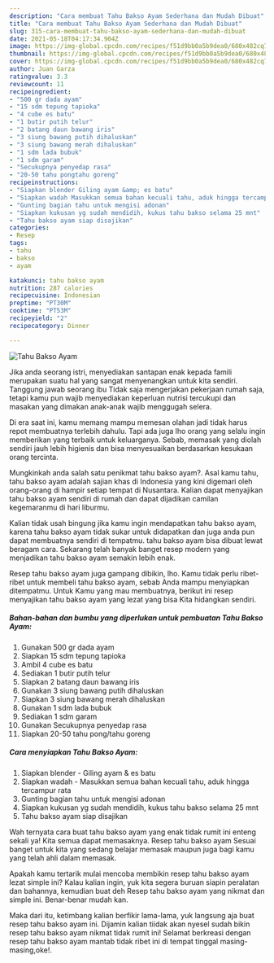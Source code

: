 ```yaml
---
description: "Cara membuat Tahu Bakso Ayam Sederhana dan Mudah Dibuat"
title: "Cara membuat Tahu Bakso Ayam Sederhana dan Mudah Dibuat"
slug: 315-cara-membuat-tahu-bakso-ayam-sederhana-dan-mudah-dibuat
date: 2021-05-18T04:17:34.904Z
image: https://img-global.cpcdn.com/recipes/f51d9bb0a5b9dea0/680x482cq70/tahu-bakso-ayam-foto-resep-utama.jpg
thumbnail: https://img-global.cpcdn.com/recipes/f51d9bb0a5b9dea0/680x482cq70/tahu-bakso-ayam-foto-resep-utama.jpg
cover: https://img-global.cpcdn.com/recipes/f51d9bb0a5b9dea0/680x482cq70/tahu-bakso-ayam-foto-resep-utama.jpg
author: Juan Garza
ratingvalue: 3.3
reviewcount: 11
recipeingredient:
- "500 gr dada ayam"
- "15 sdm tepung tapioka"
- "4 cube es batu"
- "1 butir putih telur"
- "2 batang daun bawang iris"
- "3 siung bawang putih dihaluskan"
- "3 siung bawang merah dihaluskan"
- "1 sdm lada bubuk"
- "1 sdm garam"
- "Secukupnya penyedap rasa"
- "20-50 tahu pongtahu goreng"
recipeinstructions:
- "Siapkan blender Giling ayam &amp; es batu"
- "Siapkan wadah Masukkan semua bahan kecuali tahu, aduk hingga tercampur rata"
- "Gunting bagian tahu untuk mengisi adonan"
- "Siapkan kukusan yg sudah mendidih, kukus tahu bakso selama 25 mnt"
- "Tahu bakso ayam siap disajikan"
categories:
- Resep
tags:
- tahu
- bakso
- ayam

katakunci: tahu bakso ayam 
nutrition: 287 calories
recipecuisine: Indonesian
preptime: "PT30M"
cooktime: "PT53M"
recipeyield: "2"
recipecategory: Dinner

---
```



![Tahu Bakso Ayam](https://img-global.cpcdn.com/recipes/f51d9bb0a5b9dea0/680x482cq70/tahu-bakso-ayam-foto-resep-utama.jpg)

Jika anda seorang istri, menyediakan santapan enak kepada famili merupakan suatu hal yang sangat menyenangkan untuk kita sendiri. Tanggung jawab seorang ibu Tidak saja mengerjakan pekerjaan rumah saja, tetapi kamu pun wajib menyediakan keperluan nutrisi tercukupi dan masakan yang dimakan anak-anak wajib menggugah selera.

Di era  saat ini, kamu memang mampu memesan olahan jadi tidak harus repot membuatnya terlebih dahulu. Tapi ada juga lho orang yang selalu ingin memberikan yang terbaik untuk keluarganya. Sebab, memasak yang diolah sendiri jauh lebih higienis dan bisa menyesuaikan berdasarkan kesukaan orang tercinta. 



Mungkinkah anda salah satu penikmat tahu bakso ayam?. Asal kamu tahu, tahu bakso ayam adalah sajian khas di Indonesia yang kini digemari oleh orang-orang di hampir setiap tempat di Nusantara. Kalian dapat menyajikan tahu bakso ayam sendiri di rumah dan dapat dijadikan camilan kegemaranmu di hari liburmu.

Kalian tidak usah bingung jika kamu ingin mendapatkan tahu bakso ayam, karena tahu bakso ayam tidak sukar untuk didapatkan dan juga anda pun dapat membuatnya sendiri di tempatmu. tahu bakso ayam bisa dibuat lewat beragam cara. Sekarang telah banyak banget resep modern yang menjadikan tahu bakso ayam semakin lebih enak.

Resep tahu bakso ayam juga gampang dibikin, lho. Kamu tidak perlu ribet-ribet untuk membeli tahu bakso ayam, sebab Anda mampu menyiapkan ditempatmu. Untuk Kamu yang mau membuatnya, berikut ini resep menyajikan tahu bakso ayam yang lezat yang bisa Kita hidangkan sendiri.

<!--inarticleads1-->

##### Bahan-bahan dan bumbu yang diperlukan untuk pembuatan Tahu Bakso Ayam:

1. Gunakan 500 gr dada ayam
1. Siapkan 15 sdm tepung tapioka
1. Ambil 4 cube es batu
1. Sediakan 1 butir putih telur
1. Siapkan 2 batang daun bawang iris
1. Gunakan 3 siung bawang putih dihaluskan
1. Siapkan 3 siung bawang merah dihaluskan
1. Gunakan 1 sdm lada bubuk
1. Sediakan 1 sdm garam
1. Gunakan Secukupnya penyedap rasa
1. Siapkan 20-50 tahu pong/tahu goreng




<!--inarticleads2-->

##### Cara menyiapkan Tahu Bakso Ayam:

1. Siapkan blender - Giling ayam &amp; es batu
1. Siapkan wadah - Masukkan semua bahan kecuali tahu, aduk hingga tercampur rata
1. Gunting bagian tahu untuk mengisi adonan
1. Siapkan kukusan yg sudah mendidih, kukus tahu bakso selama 25 mnt
1. Tahu bakso ayam siap disajikan




Wah ternyata cara buat tahu bakso ayam yang enak tidak rumit ini enteng sekali ya! Kita semua dapat memasaknya. Resep tahu bakso ayam Sesuai banget untuk kita yang sedang belajar memasak maupun juga bagi kamu yang telah ahli dalam memasak.

Apakah kamu tertarik mulai mencoba membikin resep tahu bakso ayam lezat simple ini? Kalau kalian ingin, yuk kita segera buruan siapin peralatan dan bahannya, kemudian buat deh Resep tahu bakso ayam yang nikmat dan simple ini. Benar-benar mudah kan. 

Maka dari itu, ketimbang kalian berfikir lama-lama, yuk langsung aja buat resep tahu bakso ayam ini. Dijamin kalian tiidak akan nyesel sudah bikin resep tahu bakso ayam nikmat tidak rumit ini! Selamat berkreasi dengan resep tahu bakso ayam mantab tidak ribet ini di tempat tinggal masing-masing,oke!.

